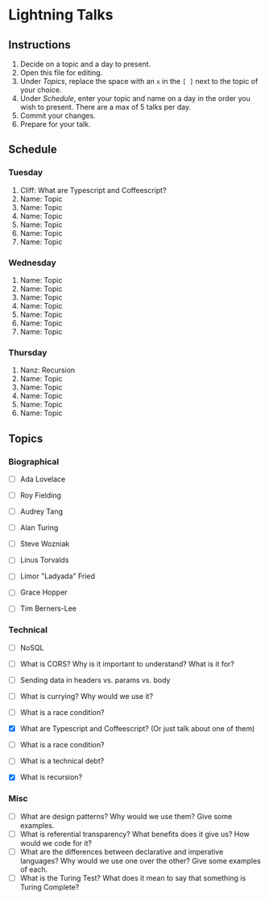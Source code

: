 # Lightning Talks

## Instructions

1. Decide on a topic and a day to present.
2. Open this file for editing.
3. Under _Topics_, replace the space with an `x` in the `[ ]` next to the topic of your choice.
4. Under _Schedule_, enter your topic and name on a day in the order you wish to present. There are a max of 5 talks per day.
5. Commit your changes.
6. Prepare for your talk.


## Schedule

### Tuesday

1. Cliff: What are Typescript and Coffeescript?
2. Name: Topic
3. Name: Topic
4. Name: Topic
5. Name: Topic
6. Name: Topic
7. Name: Topic


### Wednesday

1. Name: Topic
2. Name: Topic
3. Name: Topic
4. Name: Topic
5. Name: Topic
6. Name: Topic
7. Name: Topic


### Thursday

1. Nanz: Recursion
2. Name: Topic
3. Name: Topic
4. Name: Topic
5. Name: Topic
6. Name: Topic


## Topics

### Biographical

* [ ] Ada Lovelace
* [ ] Roy Fielding
* [ ] Audrey Tang
* [ ] Alan Turing
* [ ] Steve Wozniak
* [ ] Linus Torvalds
* [ ] Limor "Ladyada" Fried
* [ ] Grace Hopper
* [ ] Tim Berners-Lee


### Technical
* [ ] NoSQL
* [ ] What is CORS? Why is it important to understand? What is it for?
* [ ] Sending data in headers vs. params vs. body
* [ ] What is currying? Why would we use it?
* [ ] What is a race condition?
* [x] What are Typescript and Coffeescript? (Or just talk about one of them)
* [ ] What is a race condition?
* [ ] What is a technical debt?
* [x] What is recursion?


### Misc

* [ ] What are design patterns? Why would we use them? Give some examples.
* [ ] What is referential transparency? What benefits does it give us? How would we code for it?
* [ ] What are the differences between declarative and imperative languages? Why would we use one over the other? Give some examples of each.
* [ ] What is the Turing Test? What does it mean to say that something is Turing Complete?
